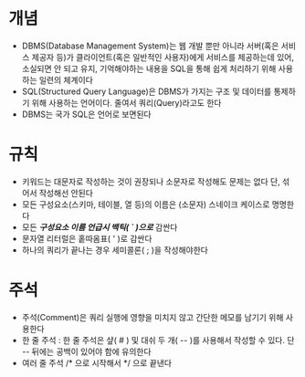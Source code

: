 # 개념
* DBMS(Database Management System)는 웹 개발 뿐만 아니라 서버(혹은 서비스 제공자 등)가 클라이언트(혹은 일반적인 사용자)에게 서비스를 제공하는데 있어, 소실되면 안 되고 유지, 기억해야하는 내용을 SQL을 통해 쉽게 처리하기 위해 사용하는 일련의 체계이다
* SQL(Structured Query Language)은 DBMS가 가지는 구조 및 데이터를 통제하기 위해 사용하는 언어이다. 줄여서 쿼리(Query)라고도 한다
* DBMS는 국가 SQL은 언어로 보면된다
# 규칙
* 키워드는 대문자로 작성하는 것이 권장되나 소문자로 작성해도 문제는 없다 단, 섞어서 작성해선 안된다
* 모든 구성요소(스키마, 테이블, 열 등)의 이름은 (소문자) 스네이크 케이스로 명명한다
* 모든 ***구성요소 이름 언급시 백틱( ` )으로*** 감싼다
* 문자열 리터럴은 홑따옴표( ' )로 감싼다
* 하나의 쿼리가 끝나는 경우 세미콜론( ; )을 작성해야한다
# 주석
* 주석(Comment)은 쿼리 실행에 영향을 미치지 않고 간단한 메모를 남기기 위해 사용한다
* 한 줄 주석 : 한 줄 주석은 샾( # ) 및 대쉬 두 개( -- )를 사용해서 작성할 수 있다. 단 -- 뒤에는 공백이 있어야 함에 유의한다
* 여러 줄 주석 /* 으로 시작해서 */ 으로 끝낸다